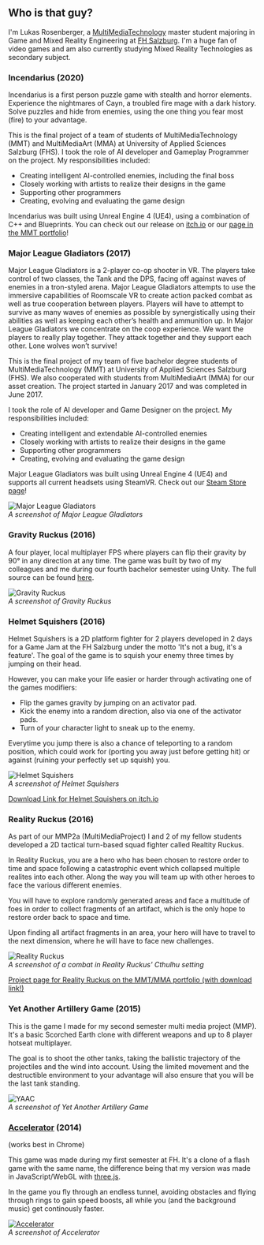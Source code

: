## Who is that guy?
I'm Lukas Rosenberger, a [MultiMediaTechnology](https://www.fh-salzburg.ac.at/en/study/design-media-and-arts/multimediatechnology-master) master student majoring in Game and Mixed Reality Engineering at [FH Salzburg](http://www.fh-salzburg.ac.at/). I'm a huge fan of video games and am also currently studying Mixed Reality Technologies as secondary subject.

### Incendarius (2020)
Incendarius is a first person puzzle game with stealth and horror elements.
Experience the nightmares of Cayn, a troubled fire mage with a dark history.
Solve puzzles and hide from enemies, using the one thing you fear most (fire) to your advantage.

This is the final project of a team of students of MultiMediaTechnology (MMT) and MultiMediaArt (MMA) at University of Applied Sciences Salzburg (FHS).
I took the role of AI developer and Gameplay Programmer on the project. My responsibilities included:
* Creating intelligent AI-controlled enemies, including the final boss
* Closely working with artists to realize their designs in the game
* Supporting other programmers
* Creating, evolving and evaluating the game design

Incendarius was built using Unreal Engine 4 (UE4), using a combination of C++ and Blueprints.
You can check out our release on [itch.io](https://simonst0.itch.io/incendarius) or our [page in the MMT portfolio](https://portfolio.multimediatechnology.at/projects/2020-incendarius)!

### Major League Gladiators (2017)
Major League Gladiators is a 2-player co-op shooter in VR. The players take control of two classes, the Tank and the DPS, facing off against waves of enemies in a tron-styled arena. Major League Gladiators attempts to use the immersive capabilities of Roomscale VR to create action packed combat as well as true cooperation between players. Players will have to attempt to survive as many waves of enemies as possible by synergistically using their abilities as well as keeping each other’s health and ammunition up. In Major League Gladiators we concentrate on the coop experience. We want the players to really play together. They attack together and they support each other. Lone wolves won’t survive!

This is the final project of my team of five bachelor degree students of MultiMediaTechnology (MMT) at University of Applied Sciences Salzburg (FHS). We also cooperated with students from MultiMediaArt (MMA) for our asset creation. The project started in January 2017 and was completed in June 2017.

I took the role of AI developer and Game Designer on the project. My responsibilities included:
*   Creating intelligent and extendable AI-controlled enemies
*   Closely working with artists to realize their designs in the game
*   Supporting other programmers
*   Creating, evolving and evaluating the game design

Major League Gladiators was built using Unreal Engine 4 (UE4) and supports all current headsets using SteamVR. Check out our [Steam Store page](https://store.steampowered.com/app/727310/Major_League_Gladiators/)!  

![Major League Gladiators](./img/mlg.png)  
_A screenshot of Major League Gladiators_

### Gravity Ruckus (2016)
A four player, local multiplayer FPS where players can flip their gravity by 90° in any direction at any time. The game was built by two of my colleagues and me during our fourth bachelor semester using Unity. The full source can be found [here](https://github.com/in0x/Gravity_Ruckus).

![Gravity Ruckus](./img/gr.png)  
_A screenshot of Gravity Ruckus_

### Helmet Squishers (2016)

Helmet Squishers is a 2D platform fighter for 2 players developed in 2 days for a Game Jam at the FH Salzburg under the motto 'It's not a bug, it's a feature'. The goal of the game is to squish your enemy three times by jumping on their head.

However, you can make your life easier or harder through activating one of the games modifiers:

*   Flip the games gravity by jumping on an activator pad.
*   Kick the enemy into a random direction, also via one of the activator pads.
*   Turn of your character light to sneak up to the enemy.

Everytime you jump there is also a chance of teleporting to a random position, which could work for (porting you away just before getting hit) or against (ruining your perfectly set up squish) you.

![Helmet Squishers](./img/hs.png)  
_A screenshot of Helmet Squishers_

[Download Link for Helmet Squishers on itch.io](https://in0x.itch.io/helmet-squishers)


### Reality Ruckus (2016)
As part of our MMP2a (MultiMediaProject) I and 2 of my fellow students developed a 2D tactical turn-based squad fighter called Realtity Ruckus.

In Reality Ruckus, you are a hero who has been chosen to restore order to time and space following a catastrophic event which collapsed multiple realites into each other. Along the way you will team up with other heroes to face the various different enemies.

You will have to explore randomly generated areas and face a multitude of foes in order to collect fragments of an artifact, which is the only hope to restore order back to space and time.

Upon finding all artifact fragments in an area, your hero will have to travel to the next dimension, where he will have to face new challenges.

![Reality Ruckus](./img/rr.jpg)  
_A screenshot of a combat in Reality Ruckus' Cthulhu setting_

[Project page for Reality Ruckus on the MMT/MMA portfolio (with download link!)](https://portfolio.multimediaart.at/projects/2016-reality-ruckus)

### Yet Another Artillery Game (2015)
This is the game I made for my second semester multi media project (MMP). It's a basic Scorched Earth clone with different weapons and up to 8 player hotseat multiplayer.

The goal is to shoot the other tanks, taking the ballistic trajectory of the projectiles and the wind into account. Using the limited movement and the destructible environment to your advantage will also ensure that you will be the last tank standing.

![YAAC](./img/yaac.png)  
_A screenshot of Yet Another Artillery Game_

### [Accelerator](./accelerator) (2014)

(works best in Chrome)

This game was made during my first semester at FH. It's a clone of a flash game with the same name, the difference being that my version was made in JavaScript/WebGL with [three.js](https://github.com/mrdoob/three.js/).

In the game you fly through an endless tunnel, avoiding obstacles and flying through rings to gain speed boosts, all while you (and the background music) get continously faster.

[![Accelerator](./img/acc.png)](./accelerator)  
_A screenshot of Accelerator_
